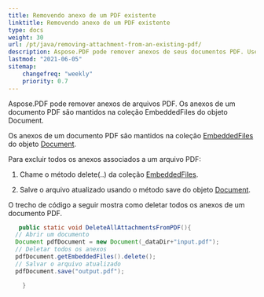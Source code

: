 ```yaml
---
title: Removendo anexo de um PDF existente
linktitle: Removendo anexo de um PDF existente
type: docs
weight: 30
url: /pt/java/removing-attachment-from-an-existing-pdf/
description: Aspose.PDF pode remover anexos de seus documentos PDF. Use a API de PDF para Java para remover anexos em arquivos PDF com a biblioteca Aspose.PDF.
lastmod: "2021-06-05"
sitemap:
    changefreq: "weekly"
    priority: 0.7
---
```


Aspose.PDF pode remover anexos de arquivos PDF. Os anexos de um documento PDF são mantidos na coleção EmbeddedFiles do objeto Document.

Os anexos de um documento PDF são mantidos na coleção [EmbeddedFiles](https://reference.aspose.com/pdf/java/com.aspose.pdf/EmbeddedFileCollection) do objeto [Document](https://reference.aspose.com/pdf/java/com.aspose.pdf/Document).

Para excluir todos os anexos associados a um arquivo PDF:

1. Chame o método delete(..) da coleção [EmbeddedFiles](https://reference.aspose.com/pdf/java/com.aspose.pdf/EmbeddedFileCollection).

1. Salve o arquivo atualizado usando o método save do objeto [Document](https://reference.aspose.com/pdf/java/com.aspose.pdf/Document).

O trecho de código a seguir mostra como deletar todos os anexos de um documento PDF.

```java
   public static void DeleteAllAttachmentsFromPDF(){
  // Abrir um documento
  Document pdfDocument = new Document(_dataDir+"input.pdf");
  // Deletar todos os anexos
  pdfDocument.getEmbeddedFiles().delete();
  // Salvar o arquivo atualizado
  pdfDocument.save("output.pdf");

    }
```